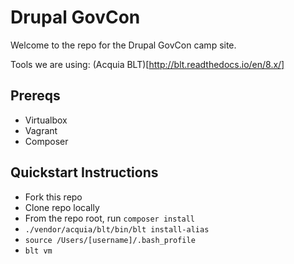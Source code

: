 # Drupal GovCon
Welcome to the repo for the Drupal GovCon camp site.

Tools we are using:
(Acquia BLT)[http://blt.readthedocs.io/en/8.x/]

## Prereqs

- Virtualbox
- Vagrant
- Composer

## Quickstart Instructions

- Fork this repo
- Clone repo locally
- From the repo root, run `composer install`
- `./vendor/acquia/blt/bin/blt install-alias`
- `source /Users/[username]/.bash_profile`
- `blt vm`

